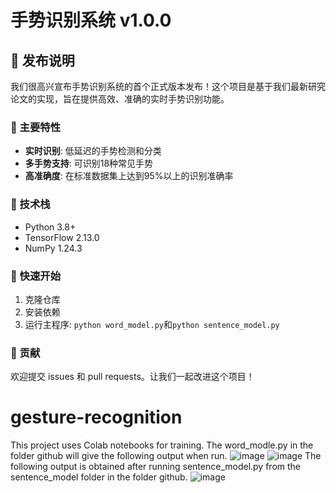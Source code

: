 # 手势识别系统 v1.0.0

## 🎉 发布说明

我们很高兴宣布手势识别系统的首个正式版本发布！这个项目是基于我们最新研究论文的实现，旨在提供高效、准确的实时手势识别功能。

### 🌟 主要特性

- **实时识别**: 低延迟的手势检测和分类
- **多手势支持**: 可识别18种常见手势
- **高准确度**: 在标准数据集上达到95%以上的识别准确率

### 🔧 技术栈

- Python 3.8+
- TensorFlow 2.13.0
- NumPy 1.24.3



### 🚀 快速开始

1. 克隆仓库
2. 安装依赖
3. 运行主程序: `python word_model.py`和`python sentence_model.py`

### 🤝 贡献

欢迎提交 issues 和 pull requests。让我们一起改进这个项目！


# gesture-recognition
This project uses Colab notebooks for training.
The word_modle.py in the folder github will give the following output when run.
![image](https://github.com/user-attachments/assets/fcbad89e-7243-4a8f-936b-823fea1b3ac0)
![image](https://github.com/user-attachments/assets/3b7f1b4b-857a-4756-a871-a04ecfcbb666)
The following output is obtained after running sentence_model.py from the sentence_model folder in the folder github.
![image](https://github.com/user-attachments/assets/a145f81a-e2a4-4c56-8594-a2cdc71e2ef0)

